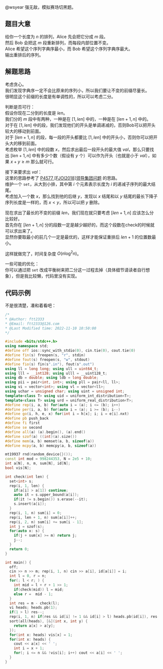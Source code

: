 @wsyear 强无敌，模拟赛场切黑题。  

## 题目大意
给你一个长度为 $n$ 的排列，Alice 先会把它分成 $m$ 段。  
然后 Bob 会把这 $m$ 段重新排列，而每段内部位置不变。  
Alice 希望这个序列字典序最小，而 Bob 希望这个序列字典序最大。  
输出重排后的序列。

## 解题思路
考虑贪心。  
我们发现字典序一定不会比原来的序列小，所以我们要让不变的前缀尽量长。  
很明显这个前缀的长度是有单调性的，所以可以考虑二分。

判断是否可行：  
假设你现在二分到的长度是 $len$。  
我们分的 $m$ 段中有两种，一种是在 $[1,len]$ 中的，一种是在 $[len+1,n]$ 中的。  
对于在 $[1,len]$ 中的段，我们发现他们的开头是单调递减的，否则Bob可以把开头较大的移动到前面。  
对于 $[len+1,n]$ 的段，每一段的开头都要比 $[1,len]$ 中的开头小，否则你可以把开头大的移到前面。  
考虑枚举 $[1,len]$ 中的段数 $x$，然后求出最后一段开头的最大值 $val$，那么只要找出 $[len+1,n]$ 中有多少个数（假设有 $y$ 个）可以作为开头（也就是小于 $val$），如果 $x+y\ge m$ 那么就可行。

接下来要求出 $val$：  
这里的思路参考了 [P4577 [FJOI2018]领导集团问题](https://www.luogu.com.cn/problem/P4577) 的思路。  
维护一个 `set`，从大到小排，其中第 $i$ 个元素表示长度为 $i$ 的递减子序列的最大结尾。  
考虑加入一个数 $x$，那么找到他的后继 $y$，发现以 $x$ 结尾和以 $y$ 结尾的最长下降子序列长度是一样的，而 $x<y$，所以可以把 $y$ 删除。

现在求出了最长的不变的前缀 $len$，我们现在就只要考虑 $[len+1,n]$ 应该怎么分比较好。  
首先你在 $[len+1,n]$ 分的段数一定是越少越好的，而这个段数在check的时候就可以求出来了。  
显然你要取最小的前几个一定是最优的，这样才能保证重排后 $len+1$ 的位置数最小。

这样就做完了，时间复杂度 $O(n\log^2n)$。

一些可能的优化：  
你可以通过把 `set` 改成平衡树来把二分这一过程去掉（具体细节请读者自行想象），但是我比较懒，代码里没有实现。

## 代码示例
不是很清楚，凑和着看吧：
```cpp
/*
* @Author: ftt2333
* @Email: ftt2333@126.com
* @Last Modified time: 2022-11-10 10:50:00
*/

#include <bits/stdc++.h>
using namespace std;
#define off ios::sync_with_stdio(0), cin.tie(0), cout.tie(0)
#define fin(s) freopen(s, "r", stdin)
#define fout(s) freopen(s, "w", stdout)
#define fio(s) fin(s".in"), fout(s".out")
using ll = long long; using ull = uint64_t;
using lll = __int128; using ulll = __uint128_t;
using db = double; using ldb = long double;
using pii = pair<int, int>; using pll = pair<ll, ll>;
using vi = vector<int>; using vl = vector<ll>;
using uchar = unsigned char; using uint = unsigned int;
template<class T> using uid = uniform_int_distribution<T>;
template<class T> using urd = uniform_real_distribution<T>;
#define rep(i, a, b) for(auto i = (a); i <= (b); i++)
#define per(i, a, b) for(auto i = (a); i >= (b); i--)
#define go(i, h, e, x) for(int i = h[x]; i; i = e[i].nxt)
#define pb push_back
#define fi first
#define se second
#define all(a) (a).begin(), (a).end()
#define szof(a) ((int)(a).size())
#define mem(a, b) memset(a, b, sizeof(a))
#define mcpy(a, b) memcpy(a, b, sizeof(a))

mt19937 rnd(random_device{}());
const int mod = 998244353, N = 2e5 + 10;
int a[N], n, m, sum[N], id[N];
bool vis[N];

int check(int len) {
  set<int> s;
  rep(i, 1, len) {
    if(a[i] > a[1]) continue;
    auto it = s.upper_bound(a[i]);
    if(it != s.begin()) s.erase(--it);
    s.insert(a[i]);
  }
  rep(i, 1, n) sum[i] = 0;
  rep(i, len + 1, n) sum[a[i]]++;
  rep(i, 2, n) sum[i] += sum[i - 1];
  int j = szof(s);
  for(auto x: s) {
    if(j + sum[x] >= m) return j;
    j--;
  }
  return 0;
}

int main() {
  off;
  cin >> n >> m; rep(i, 1, n) cin >> a[i], id[a[i]] = i;
  int l = 0, r = n;
  for(; l < r; ) {
    int mid = l + r + 1 >> 1;
    if(check(mid)) l = mid;
    else r =  mid - 1;
  }
  int res = m - check(l);
  vi heads; heads.pb(1);
  if(1 > l) res--;
  rep(i, 1, n) if(res && id[i] != 1 && id[i] > l) heads.pb(id[i]), res--;
  sort(all(heads), [&](int x, int y) {
    return a[x] > a[y];
  });
  for(int x: heads) vis[x] = 1;
  for(int x: heads) {
    cout << a[x] << ' ';
    int i = x + 1;
    for(; i <= n && !vis[i]; i++) cout << a[i] << ' ';
  }
}
```